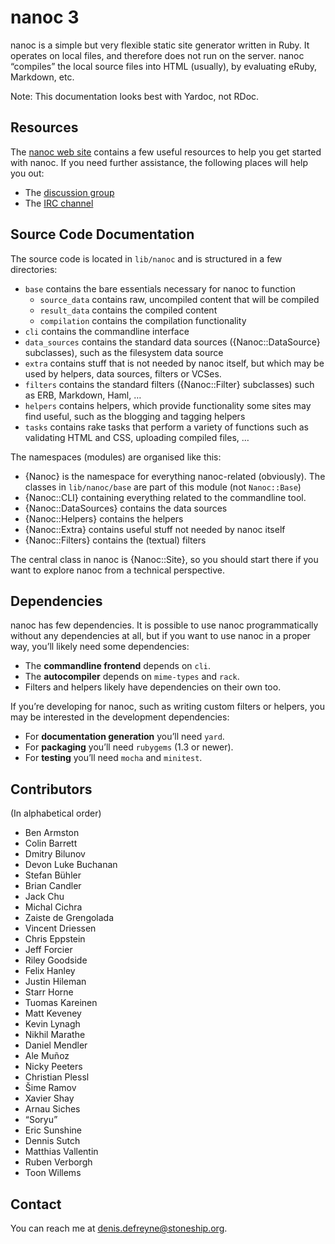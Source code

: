 # nanoc 3

nanoc is a simple but very flexible static site generator written in Ruby.
It operates on local files, and therefore does not run on the server. nanoc
“compiles” the local source files into HTML (usually), by evaluating eRuby,
Markdown, etc.

Note: This documentation looks best with Yardoc, not RDoc.

## Resources

The [nanoc web site](http://nanoc.stoneship.org) contains a few useful
resources to help you get started with nanoc. If you need further assistance,
the following places will help you out:

* The [discussion group](http://groups.google.com/group/nanoc)
* The [IRC channel](irc://chat.freenode.net/#nanoc)

## Source Code Documentation

The source code is located in `lib/nanoc` and is structured in a few
directories:

* `base` contains the bare essentials necessary for nanoc to function
  * `source_data` contains raw, uncompiled content that will be compiled
  * `result_data` contains the compiled content
  * `compilation` contains the compilation functionality
* `cli` contains the commandline interface
* `data_sources` contains the standard data sources ({Nanoc::DataSource}
  subclasses), such as the filesystem data source
* `extra` contains stuff that is not needed by nanoc itself, but which may
  be used by helpers, data sources, filters or VCSes.
* `filters` contains the standard filters ({Nanoc::Filter} subclasses)
  such as ERB, Markdown, Haml, …
* `helpers` contains helpers, which provide functionality some sites
  may find useful, such as the blogging and tagging helpers
* `tasks` contains rake tasks that perform a variety of functions such as
  validating HTML and CSS, uploading compiled files, …

The namespaces (modules) are organised like this:

* {Nanoc} is the namespace for everything nanoc-related (obviously). The
  classes in `lib/nanoc/base` are part of this module (not `Nanoc::Base`)
* {Nanoc::CLI} containing everything related to the commandline tool.
* {Nanoc::DataSources} contains the data sources
* {Nanoc::Helpers} contains the helpers
* {Nanoc::Extra} contains useful stuff not needed by nanoc itself
* {Nanoc::Filters} contains the (textual) filters

The central class in nanoc is {Nanoc::Site}, so you should start there if
you want to explore nanoc from a technical perspective.

## Dependencies

nanoc has few dependencies. It is possible to use nanoc programmatically
without any dependencies at all, but if you want to use nanoc in a proper way,
you’ll likely need some dependencies:

* The **commandline frontend** depends on `cli`.
* The **autocompiler** depends on `mime-types` and `rack`.
* Filters and helpers likely have dependencies on their own too.

If you’re developing for nanoc, such as writing custom filters or helpers, you
may be interested in the development dependencies:

* For **documentation generation** you’ll need `yard`.
* For **packaging** you’ll need `rubygems` (1.3 or newer).
* For **testing** you’ll need `mocha` and `minitest`.

## Contributors

(In alphabetical order)

* Ben Armston
* Colin Barrett
* Dmitry Bilunov
* Devon Luke Buchanan
* Stefan Bühler
* Brian Candler
* Jack Chu
* Michal Cichra
* Zaiste de Grengolada
* Vincent Driessen
* Chris Eppstein
* Jeff Forcier
* Riley Goodside
* Felix Hanley
* Justin Hileman
* Starr Horne
* Tuomas Kareinen
* Matt Keveney
* Kevin Lynagh
* Nikhil Marathe
* Daniel Mendler
* Ale Muñoz
* Nicky Peeters
* Christian Plessl
* Šime Ramov
* Xavier Shay
* Arnau Siches
* “Soryu”
* Eric Sunshine
* Dennis Sutch
* Matthias Vallentin
* Ruben Verborgh
* Toon Willems

## Contact

You can reach me at <denis.defreyne@stoneship.org>.
